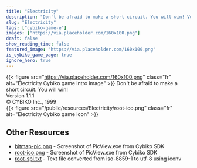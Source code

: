 ```yaml
---
title: "Electricity"
description: "Don't be afraid to make a short circuit. You will win! Version 1.1.1 © CYBIKO Inc., 1999  "
slug: "Electricity"
tags: ["cybiko-game-e"]
images: ["https://via.placeholder.com/160x100.png"]
draft: false
show_reading_time: false
featured_image: "https://via.placeholder.com/160x100.png"
is_cybiko_game_page: true
ignore_hero: true
---
```

{{< figure src="https://via.placeholder.com/160x100.png" class="fr" alt="Electricity Cybiko game intro image" >}}
Don't be afraid to make a short circuit. You will win! \
Version 1.1.1 \
© CYBIKO Inc., 1999 \
 {{< figure src="/public/resources/Electricity/root-ico.png" class="fr" alt="Electricity Cybiko game icon" >}}

## Other Resources
* [bitmap-pic.png](/public/resources/Electricity/bitmap-pic.png) - Screenshot of PicView.exe from Cybiko SDK
* [root-ico.png](/public/resources/Electricity/root-ico.png) - Screenshot of PicView.exe from Cybiko SDK
* [root-spl.txt](/public/resources/Electricity/root-spl.txt) - Text file converted from iso-8859-1 to utf-8 using iconv
